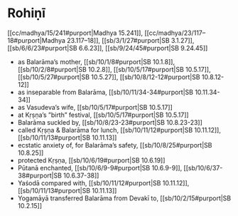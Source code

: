 # Rohiṇī

[[cc/madhya/15/241#purport|Madhya 15.241]], [[cc/madhya/23/117–18#purport|Madhya 23.117–18]], [[sb/3/1/27#purport|SB 3.1.27]], [[sb/6/6/23#purport|SB 6.6.23]], [[sb/9/24/45#purport|SB 9.24.45]]

* as Balarāma’s mother, [[sb/10/1/8#purport|SB 10.1.8]], [[sb/10/2/8#purport|SB 10.2.8]], [[sb/10/5/17#purport|SB 10.5.17]], [[sb/10/5/27#purport|SB 10.5.27]], [[sb/10/8/12-12#purport|SB 10.8.12-12]]
* as inseparable from Balarāma, [[sb/10/11/34-34#purport|SB 10.11.34-34]]
* as Vasudeva’s wife, [[sb/10/5/17#purport|SB 10.5.17]]
* at Kṛṣṇa’s ”birth” festival, [[sb/10/5/17#purport|SB 10.5.17]]
* Balarāma suckled by, [[sb/10/8/23-23#purport|SB 10.8.23-23]]
* called Kṛṣṇa & Balarāma for lunch, [[sb/10/11/12#purport|SB 10.11.12]], [[sb/10/11/13#purport|SB 10.11.13]]
* ecstatic anxiety of, for Balarāma’s safety, [[sb/10/8/25#purport|SB 10.8.25]]
* protected Kṛṣṇa, [[sb/10/6/19#purport|SB 10.6.19]]
* Pūtanā enchanted, [[sb/10/6/9-9#purport|SB 10.6.9-9]], [[sb/10/6/37-38#purport|SB 10.6.37-38]]
* Yaśodā compared with, [[sb/10/11/12#purport|SB 10.11.12]], [[sb/10/11/13#purport|SB 10.11.13]]
* Yogamāyā transferred Balarāma from Devakī to, [[sb/10/2/15#purport|SB 10.2.15]]
